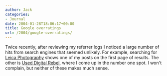 ```yaml
---
author: Jack
categories:
- Journal
date: 2004-01-28T18:06:17+00:00
title: Google overratings
url: /2004/google-overratings/
---
```


Twice recently, after reviewing my referrer logs I noticed a large number of hits from search engines that seemed unlikely. For example, searching for [Leica Photography][1] shows one of my posts on the first page of results. The other is [Used Digital Rebel][2], where I come up in the number one spot. I won't complain, but neither of these makes much sense.

 [1]: http://www.google.com/search?q=leica+photography
 [2]: http://www.google.com/search?q=Used+Digital+Rebel